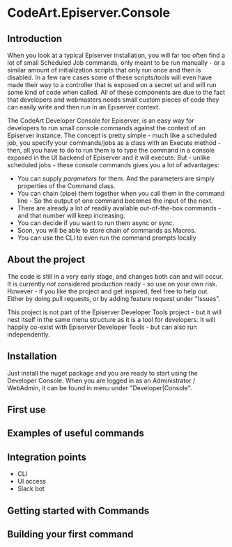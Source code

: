 # CodeArt.Episerver.Console

## Introduction
When you look at a typical Episerver installation, you will far too often find a lot of small Scheduled Job commands, only meant to be run manually - or a similar amount of initialization scripts that only run once and then is disabled. In a few rare cases some of these scripts/tools will even have made their way to a controller that is exposed on a secret url and will run some kind of code when called.
All of these components are due to the fact that developers and webmasters needs small custom pieces of code they can easily write and then run in an Episerver context.

The CodeArt Developer Console for Episerver, is an easy way for developers to run small console commands against the context of an Episerver instance. The concept is pretty simple - much like a scheduled job, you specify your commands/jobs as a class with an Execute method - then, all you have to do to run them is to type the command in a console exposed in the UI backend of Episerver and it will execute. 
But - unlike scheduled jobs - these console commands gives you a lot of advantages:
- You can supply *parameters* for them. And the parameters are simply properties of the Command class.
- You can chain (pipe) them together when you call them in the command line - So the output of one command becomes the input of the next.
- There are already a lot of readily available out-of-the-box commands - and that number will keep increasing.
- You can decide if you want to run them async or sync.
- Soon, you will be able to store chain of commands as Macros.
- You can use the CLI to even run the command prompts locally

## About the project
The code is still in a very early stage, and changes both can and will occur.
It is currently *not* considered production ready - so use on your own risk.
However - if you like the project and get inspired, feel free to help out. Either by doing pull requests, or by adding feature request under "Issues".

This project is not part of the Episerver Developer Tools project - but it will nest itself in the same menu structure as it is a tool for developers. It will happily co-exist with Episerver Developer Tools - but can also run independently.


## Installation
Just install the nuget package and you are ready to start using the Developer Console.
When you are logged in as an Administrator / WebAdmin, it can be found in menu under "Developer|Console".


## First use


## Examples of useful commands


## Integration points
- CLI
- UI access
- Slack bot


## Getting started with Commands


## Building your first command

